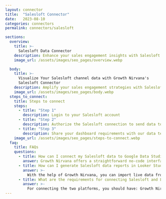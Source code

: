 ```yaml
---
layout: connector
title:  "Salesloft Connector"
date:   2023-08-10
categories: connectors
permalink: connectors/salesloft

sections:
  overview:
    title: >-
      Salesloft Data Connector
    description: Enhance your sales engagement insights with Salesloft integration. Seamlessly merge sales activity data from Salesloft with Looker Studio's analytical capabilities, unlocking insights that shape sales strategies, lead engagement, and operational excellence.
    image_url: /assets/images/seo_pages/overview.webp

  body:
    title: >-
      Visualize Your Salesloft channel data with Growth Nirvana's
      Salesloft Connector
    description: Amplify your sales engagement strategies with Salesloft insights integrated into Looker Studio.
    image_url: /assets/images/seo_pages/body.webp
  steps_to_connect:
    title: Steps to connect
    steps:
      - title: "Step 1"
        description: Login to your Salesloft account
      - title: "Step 2"
        description: Authorize the Salesloft connection to send data to Growth Nirvana
      - title: "Step 3"
        description: Share your dashboard requirements with our data team. We will build the report for you.
    image_url: /assets/images/seo_pages/steps-to-connect.webp
  faq:
    title: FAQs
    questions:
      - title: How can I connect my Salesloft data to Google Data Studio/Looker Studio?
        answer: Growth Nirvana offers a straightforward no-code interface to connect to Salesloft data sources.
      - title: How can I generate Salesloft data reports in Looker Studio?
        answer: >-
          With the help of Growth Nirvana, you can import live data from Salesloft into Looker Studio. These data can be viewed in charts, tables, and dashboards to generate branded reports that can be shared instantly.
      - title: What are the requirements for connecting Salesloft and Looker Studio?
        answer: >-
          For connecting the two platforms, you should have: Growth Nirvana Account and Salesloft Ads Account
---
```

